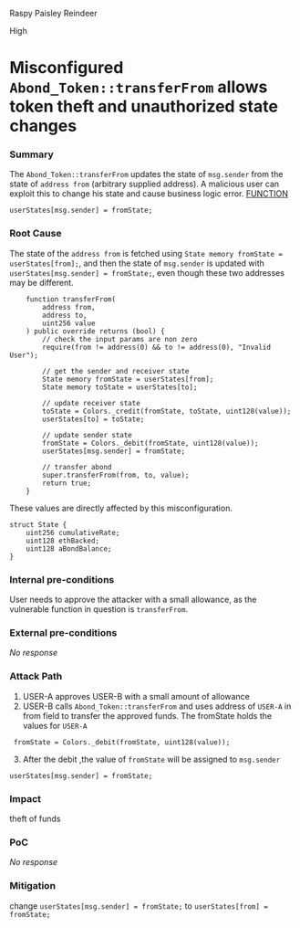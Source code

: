 Raspy Paisley Reindeer

High

# Misconfigured `Abond_Token::transferFrom` allows token theft and unauthorized state changes

### Summary

The  `Abond_Token::transferFrom` updates the state of `msg.sender`  from the state of  `address from` (arbitrary supplied address). A malicious user can exploit this to change his state and cause business logic error.
[FUNCTION](https://github.com/sherlock-audit/2024-11-autonomint/blob/main/Blockchain/Blockchian/contracts/Token/Abond_Token.sol#L147-L170)

```solidity
userStates[msg.sender] = fromState;
```

### Root Cause

The state of the `address from` is fetched using `State memory fromState = userStates[from];`, and then the state of `msg.sender` is updated with `userStates[msg.sender] = fromState;`, even though these two addresses may be different.

```solidity
    function transferFrom(
        address from,
        address to,
        uint256 value
    ) public override returns (bool) {
        // check the input params are non zero
        require(from != address(0) && to != address(0), "Invalid User");

        // get the sender and receiver state
        State memory fromState = userStates[from];
        State memory toState = userStates[to];

        // update receiver state
        toState = Colors._credit(fromState, toState, uint128(value));
        userStates[to] = toState;

        // update sender state
        fromState = Colors._debit(fromState, uint128(value));
        userStates[msg.sender] = fromState;

        // transfer abond
        super.transferFrom(from, to, value);
        return true;
    }
```

These values are directly affected by this misconfiguration. 
```solidity
struct State {
    uint256 cumulativeRate;
    uint128 ethBacked;
    uint128 aBondBalance;
}
```

### Internal pre-conditions

User needs to approve the attacker with a small allowance, as the vulnerable function in question is `transferFrom`.

### External pre-conditions

_No response_

### Attack Path

1. USER-A approves USER-B with a small amount of allowance 
2. USER-B calls `Abond_Token::transferFrom`  and uses address of `USER-A` in from field to transfer the approved funds.
The fromState holds the values for `USER-A`
```solidity
 fromState = Colors._debit(fromState, uint128(value));
```
3. After the debit ,the value of `fromState` will be assigned to `msg.sender`
```solidity
userStates[msg.sender] = fromState;
```

### Impact

theft of funds

### PoC

_No response_

### Mitigation

change `userStates[msg.sender] = fromState;` to `userStates[from] = fromState;`